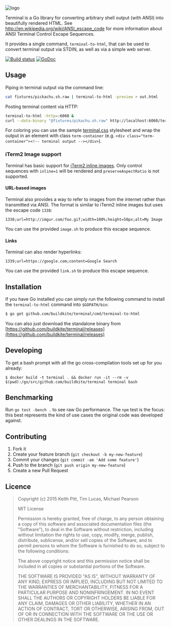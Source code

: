 ![logo](http://buildkite.github.io/terminal/images/logo.svg)

Terminal is a Go library for converting arbitrary shell output (with ANSI) into beautifully rendered HTML. See http://en.wikipedia.org/wiki/ANSI_escape_code for more information about ANSI Terminal Control Escape Sequences.

It provides a single command, `terminal-to-html`, that can be used to convert terminal output via STDIN, as well as via a simple web server.

[![Build status](https://badge.buildkite.com/20b99da4c5267bad4b1a8b30013b0d3f644b70fbf43039b973.svg?branch=master)](https://buildkite.com/terminal/terminal)
[![GoDoc](https://godoc.org/github.com/buildkite/terminal?status.svg)](https://godoc.org/github.com/buildkite/terminal)

## Usage

Piping in terminal output via the command line:

``` bash
cat fixtures/pickachu.sh.raw | terminal-to-html -preview > out.html
```

Posting terminal content via HTTP:

```bash
terminal-to-html -http=:6060 &
curl --data-binary "@fixtures/pikachu.sh.raw" http://localhost:6060/terminal > out.html
```

For coloring you can use the sample [terminal.css](/assets/terminal.css) stylesheet and wrap the output in an element with class `term-container` (e.g. `<div class="term-container"><!-- terminal output --></div>`).

### iTerm2 Image support

Terminal has basic support for [iTerm2 inline images](http://iterm2.com/images.html). Only control sequences with `inline=1` will be rendered and `preserveAspectRatio` is not supported.

#### URL-based images

Terminal also provides a way to refer to images from the internet rather than transmitted via ANSI. The format is similar to iTerm2 inline images but uses the escape code `1338`:

`1338;url=http://imgur.com/foo.gif;width=100%;height=50px;alt=My Image`

You can use the provided `image.sh` to produce this escape sequence.

#### Links

Terminal can also render hyperlinks:

`1339;url=https://google.com;content=Google Search`

You can use the provided `link.sh` to produce this escape sequence.


## Installation

If you have Go installed you can simply run the following command to install the `terminal-to-html` command into `$GOPATH/bin`:

```bash
$ go get github.com/buildkite/terminal/cmd/terminal-to-html
```

You can also just download the standalone binary from [https://github.com/buildkite/terminal/releases](https://github.com/buildkite/terminal/releases)

## Developing

To get a bash prompt with all the go cross-compilation tools set up for you already:

```
$ docker build -t terminal . && docker run -it --rm -v $(pwd):/go/src/github.com/buildkite/terminal terminal bash
```

## Benchmarking

Run `go test -bench .` to see raw Go performance. The `npm` test is the focus: this best represents the kind of use cases the original code was developed against.

## Contributing

1. Fork it
2. Create your feature branch (`git checkout -b my-new-feature`)
3. Commit your changes (`git commit -am 'Add some feature'`)
4. Push to the branch (`git push origin my-new-feature`)
5. Create a new Pull Request

## Licence

> Copyright (c) 2015 Keith Pitt, Tim Lucas, Michael Pearson
>
> MIT License
>
> Permission is hereby granted, free of charge, to any person obtaining
> a copy of this software and associated documentation files (the
> "Software"), to deal in the Software without restriction, including
> without limitation the rights to use, copy, modify, merge, publish,
> distribute, sublicense, and/or sell copies of the Software, and to
> permit persons to whom the Software is furnished to do so, subject to
> the following conditions:
>
> The above copyright notice and this permission notice shall be
> included in all copies or substantial portions of the Software.
>
> THE SOFTWARE IS PROVIDED "AS IS", WITHOUT WARRANTY OF ANY KIND,
> EXPRESS OR IMPLIED, INCLUDING BUT NOT LIMITED TO THE WARRANTIES OF
> MERCHANTABILITY, FITNESS FOR A PARTICULAR PURPOSE AND
> NONINFRINGEMENT. IN NO EVENT SHALL THE AUTHORS OR COPYRIGHT HOLDERS BE
> LIABLE FOR ANY CLAIM, DAMAGES OR OTHER LIABILITY, WHETHER IN AN ACTION
> OF CONTRACT, TORT OR OTHERWISE, ARISING FROM, OUT OF OR IN CONNECTION
> WITH THE SOFTWARE OR THE USE OR OTHER DEALINGS IN THE SOFTWARE.
